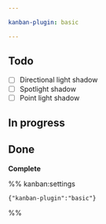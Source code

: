 ```yaml
---

kanban-plugin: basic

---
```


## Todo

- [ ] Directional light shadow
- [ ] Spotlight shadow
- [ ] Point light shadow

## In progress



## Done

**Complete**




%% kanban:settings
```
{"kanban-plugin":"basic"}
```
%%